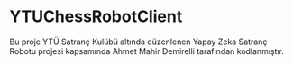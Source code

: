 # YTUChessRobotClient

Bu proje YTÜ Satranç Kulübü altında düzenlenen Yapay Zeka Satranç Robotu projesi kapsamında Ahmet Mahir Demirelli tarafından kodlanmıştır.
